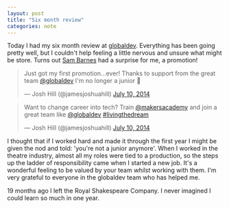 ```yaml
---
layout: post
title: "Six month review"
categories: note
---
```

Today I had my six month review at [globaldev]. Everything has been going
pretty well, but I couldn't help feeling a little nervous and unsure what might
be store. Turns out [Sam Barnes] had a surprise for me, a promotion!

<blockquote class="twitter-tweet" lang="en"><p>Just got my first promotion...ever! Thanks to support from the great team <a href="https://twitter.com/globaldev">@globaldev</a> I&#39;m no longer a junior </p>&mdash; Josh Hill (@jamesjoshuahill) <a href="https://twitter.com/jamesjoshuahill/status/487228802872115200">July 10, 2014</a></blockquote> <script async src="//platform.twitter.com/widgets.js" charset="utf-8"></script>

<blockquote class="twitter-tweet" lang="en"><p>Want to change career into tech? Train <a href="https://twitter.com/makersacademy">@makersacademy</a> and join a great team like <a href="https://twitter.com/globaldev">@globaldev</a> <a href="https://twitter.com/hashtag/livingthedream?src=hash">#livingthedream</a></p>&mdash; Josh Hill (@jamesjoshuahill) <a href="https://twitter.com/jamesjoshuahill/status/487324599550750720">July 10, 2014</a></blockquote> <script async src="//platform.twitter.com/widgets.js" charset="utf-8"></script>

I thought that if I worked hard and made it through the first year I might
be given the nod and told: 'you're not a junior anymore'. When I worked in the
theatre industry, almost all my roles were tied to a production, so the steps
up the ladder of responsibility came when I started a new job. It's a
wonderful feeling to be valued by your team _whilst_ working with them. I'm
very grateful to everyone in the globaldev team who has helped me.

19 months ago I left the Royal Shakespeare Company. I never imagined I could
learn so much in one year.

[globaldev]: https://globaldev.co.uk
[Sam Barnes]: https://www.thesambarnes.com
